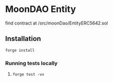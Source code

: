 # MoonDAO Entity

find contract at /src/moonDao/EntityERC5642.sol

## Installation

```sh
forge install
```

### Running tests locally

1. `forge test -vv`

